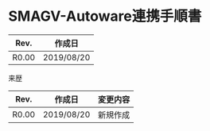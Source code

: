 # SMAGV-Autoware連携手順書



| Rev.  | 作成日     |
| ----- | ---------- |
| R0.00 | 2019/08/20 |



来歴

| Rev.  | 作成日     | 変更内容 |
| ----- | ---------- | -------- |
| R0.00 | 2019/08/20 | 新規作成 |

